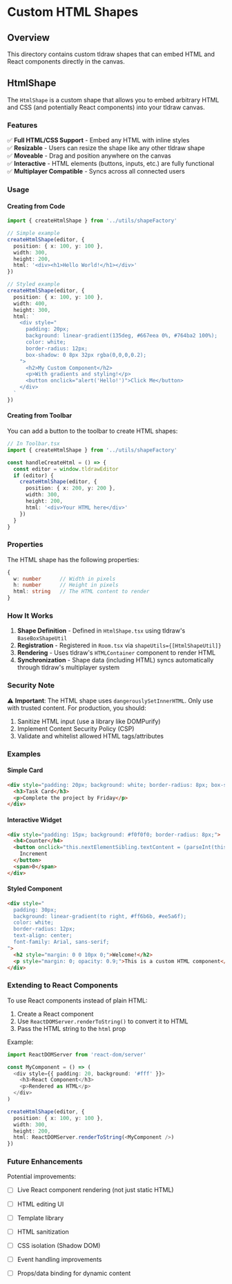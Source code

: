 # Custom HTML Shapes

## Overview

This directory contains custom tldraw shapes that can embed HTML and React components directly in the canvas.

## HtmlShape

The `HtmlShape` is a custom shape that allows you to embed arbitrary HTML and CSS (and potentially React components) into your tldraw canvas.

### Features

✅ **Full HTML/CSS Support** - Embed any HTML with inline styles  
✅ **Resizable** - Users can resize the shape like any other tldraw shape  
✅ **Moveable** - Drag and position anywhere on the canvas  
✅ **Interactive** - HTML elements (buttons, inputs, etc.) are fully functional  
✅ **Multiplayer Compatible** - Syncs across all connected users  

### Usage

#### Creating from Code

```typescript
import { createHtmlShape } from '../utils/shapeFactory'

// Simple example
createHtmlShape(editor, {
  position: { x: 100, y: 100 },
  width: 300,
  height: 200,
  html: '<div><h1>Hello World!</h1></div>'
})

// Styled example
createHtmlShape(editor, {
  position: { x: 100, y: 100 },
  width: 400,
  height: 300,
  html: `
    <div style="
      padding: 20px;
      background: linear-gradient(135deg, #667eea 0%, #764ba2 100%);
      color: white;
      border-radius: 12px;
      box-shadow: 0 8px 32px rgba(0,0,0,0.2);
    ">
      <h2>My Custom Component</h2>
      <p>With gradients and styling!</p>
      <button onclick="alert('Hello!')">Click Me</button>
    </div>
  `
})
```

#### Creating from Toolbar

You can add a button to the toolbar to create HTML shapes:

```typescript
// In Toolbar.tsx
import { createHtmlShape } from '../utils/shapeFactory'

const handleCreateHtml = () => {
  const editor = window.tldrawEditor
  if (editor) {
    createHtmlShape(editor, {
      position: { x: 200, y: 200 },
      width: 300,
      height: 200,
      html: '<div>Your HTML here</div>'
    })
  }
}
```

### Properties

The HTML shape has the following properties:

```typescript
{
  w: number      // Width in pixels
  h: number      // Height in pixels
  html: string   // The HTML content to render
}
```

### How It Works

1. **Shape Definition** - Defined in `HtmlShape.tsx` using tldraw's `BaseBoxShapeUtil`
2. **Registration** - Registered in `Room.tsx` via `shapeUtils={[HtmlShapeUtil]}`
3. **Rendering** - Uses tldraw's `HTMLContainer` component to render HTML
4. **Synchronization** - Shape data (including HTML) syncs automatically through tldraw's multiplayer system

### Security Note

⚠️ **Important**: The HTML shape uses `dangerouslySetInnerHTML`. Only use with trusted content. For production, you should:

1. Sanitize HTML input (use a library like DOMPurify)
2. Implement Content Security Policy (CSP)
3. Validate and whitelist allowed HTML tags/attributes

### Examples

#### Simple Card

```html
<div style="padding: 20px; background: white; border-radius: 8px; box-shadow: 0 2px 8px rgba(0,0,0,0.1);">
  <h3>Task Card</h3>
  <p>Complete the project by Friday</p>
</div>
```

#### Interactive Widget

```html
<div style="padding: 15px; background: #f0f0f0; border-radius: 8px;">
  <h4>Counter</h4>
  <button onclick="this.nextElementSibling.textContent = (parseInt(this.nextElementSibling.textContent) + 1)">
    Increment
  </button>
  <span>0</span>
</div>
```

#### Styled Component

```html
<div style="
  padding: 30px;
  background: linear-gradient(to right, #ff6b6b, #ee5a6f);
  color: white;
  border-radius: 12px;
  text-align: center;
  font-family: Arial, sans-serif;
">
  <h2 style="margin: 0 0 10px 0;">Welcome!</h2>
  <p style="margin: 0; opacity: 0.9;">This is a custom HTML component</p>
</div>
```

### Extending to React Components

To use React components instead of plain HTML:

1. Create a React component
2. Use `ReactDOMServer.renderToString()` to convert it to HTML
3. Pass the HTML string to the `html` prop

Example:

```typescript
import ReactDOMServer from 'react-dom/server'

const MyComponent = () => (
  <div style={{ padding: 20, background: '#fff' }}>
    <h3>React Component</h3>
    <p>Rendered as HTML</p>
  </div>
)

createHtmlShape(editor, {
  position: { x: 100, y: 100 },
  width: 300,
  height: 200,
  html: ReactDOMServer.renderToString(<MyComponent />)
})
```

### Future Enhancements

Potential improvements:

- [ ] Live React component rendering (not just static HTML)
- [ ] HTML editing UI
- [ ] Template library
- [ ] HTML sanitization
- [ ] CSS isolation (Shadow DOM)
- [ ] Event handling improvements
- [ ] Props/data binding for dynamic content

